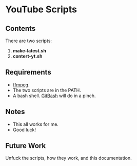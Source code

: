 # YouTube Scripts

## Contents

There are two scripts:

1. **make-latest.sh**
1. **contert-yt.sh**

## Requirements

* [ffmpeg](www.ffmpeg.org).
* The two scripts are in the PATH.
* A bash shell. [GitBash](www.gitbash.org) will do in a pinch.

## Notes

* This all works for me.
* Good luck!

## Future Work

Unfuck the scripts, how they work, and this documentation.

